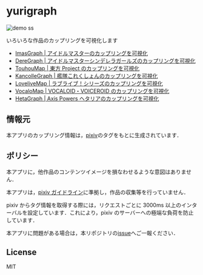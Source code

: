 # yurigraph

![demo ss](https://user-images.githubusercontent.com/18525488/80941278-0e19f780-8e1d-11ea-915b-838ed7db5ff9.png)

いろいろな作品のカップリングを可視化します

- [ImasGraph | アイドルマスターのカップリングを可視化](https://sititou70.github.io/imasgraph/)
- [DereGraph | アイドルマスターシンデレラガールズのカップリングを可視化](https://sititou70.github.io/deregraph/)
- [TouhouMap | 東方 Project のカップリングを可視化](https://sititou70.github.io/touhoumap/)
- [KancolleGraph | 艦隊これくしょんのカップリングを可視化](https://sititou70.github.io/kancollegraph/)
- [LoveliveMap | ラブライブ！シリーズのカップリングを可視化](https://sititou70.github.io/lovelivemap/)
- [VocaloMap | VOCALOID・VOICEROID のカップリングを可視化](https://sititou70.github.io/vocalomap/)
- [HetaGraph | Axis Powers ヘタリアのカップリングを可視化](https://sititou70.github.io/hetagraph/)

## 情報元

本アプリのカップリング情報は，[pixiv](https://www.pixiv.net/)のタグをもとに生成されています．

## ポリシー

本アプリに，他作品のコンテンツイメージを損なわせるような意図はありません．

本アプリは，[pixiv ガイドライン](https://www.pixiv.net/terms/?page=guideline)に準拠し，作品の収集等を行っていません．

pixiv からタグ情報を取得する際には，リクエストごとに 3000ms 以上のインターバルを設定しています．これにより，pixiv のサーバーへの極端な負荷を防止しています．

本アプリに問題がある場合は，本リポジトリの[issue](https://github.com/sititou70/yurigraph/issues)へご一報ください．

## License

MIT
